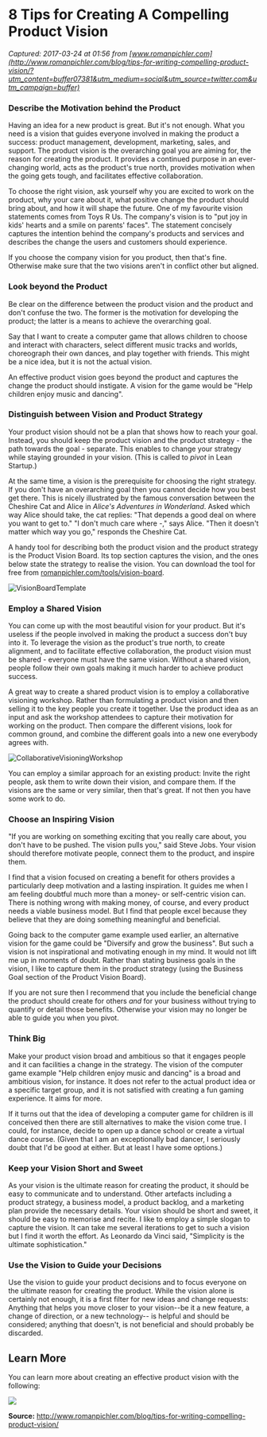 # 8 Tips for Creating A Compelling Product Vision

_Captured: 2017-03-24 at 01:56 from [www.romanpichler.com](http://www.romanpichler.com/blog/tips-for-writing-compelling-product-vision/?utm_content=buffer07381&utm_medium=social&utm_source=twitter.com&utm_campaign=buffer)_

### Describe the Motivation behind the Product

Having an idea for a new product is great. But it's not enough. What you need is a vision that guides everyone involved in making the product a success: product management, development, marketing, sales, and support. The product vision is the overarching goal you are aiming for, the reason for creating the product. It provides a continued purpose in an ever-changing world, acts as the product's true north, provides motivation when the going gets tough, and facilitates effective collaboration.

To choose the right vision, ask yourself why you are excited to work on the product, why your care about it, what positive change the product should bring about, and how it will shape the future. One of my favourite vision statements comes from Toys R Us. The company's vision is to "put joy in kids' hearts and a smile on parents' faces". The statement concisely captures the intention behind the company's products and services and describes the change the users and customers should experience.

If you choose the company vision for you product, then that's fine. Otherwise make sure that the two visions aren't in conflict other but aligned.

### Look beyond the Product

Be clear on the difference between the product vision and the product and don't confuse the two. The former is the motivation for developing the product; the latter is a means to achieve the overarching goal.

Say that I want to create a computer game that allows children to choose and interact with characters, select different music tracks and worlds, choreograph their own dances, and play together with friends. This might be a nice idea, but it is not the actual vision.

An effective product vision goes beyond the product and captures the change the product should instigate. A vision for the game would be "Help children enjoy music and dancing".

### Distinguish between Vision and Product Strategy

Your product vision should not be a plan that shows how to reach your goal. Instead, you should keep the product vision and the product strategy - the path towards the goal - separate. This enables to change your strategy while staying grounded in your vision. (This is called to _pivot_ in Lean Startup.)

At the same time, a vision is the prerequisite for choosing the right strategy. If you don't have an overarching goal then you cannot decide how you best get there. This is nicely illustrated by the famous conversation between the Cheshire Cat and Alice in _Alice's Adventures in Wonderland_. Asked which way Alice should take, the cat replies: "That depends a good deal on where you want to get to." "I don't much care where -," says Alice. "Then it doesn't matter which way you go," responds the Cheshire Cat.

A handy tool for describing both the product vision and the product strategy is the Product Vision Board. Its top section captures the vision, and the ones below state the strategy to realise the vision. You can download the tool for free from [romanpichler.com/tools/vision-board](http://www.romanpichler.com/tools/vision-board/).

![VisionBoardTemplate](http://www.romanpichler.com/wp-content/uploads/2014/07/VisionBoardTemplate.jpg)

### Employ a Shared Vision

You can come up with the most beautiful vision for your product. But it's useless if the people involved in making the product a success don't buy into it. To leverage the vision as the product's true north, to create alignment, and to facilitate effective collaboration, the product vision must be shared - everyone must have the same vision. Without a shared vision, people follow their own goals making it much harder to achieve product success.

A great way to create a shared product vision is to employ a collaborative visioning workshop. Rather than formulating a product vision and then selling it to the key people you create it together. Use the product idea as an input and ask the workshop attendees to capture their motivation for working on the product. Then compare the different visions, look for common ground, and combine the different goals into a new one everybody agrees with.

![CollaborativeVisioningWorkshop](http://www.romanpichler.com/wp-content/uploads/2014/10/CollaborativeVisioningWorkshop-1024x362.png)

You can employ a similar approach for an existing product: Invite the right people, ask them to write down their vision, and compare them. If the visions are the same or very similar, then that's great. If not then you have some work to do.

### Choose an Inspiring Vision

"If you are working on something exciting that you really care about, you don't have to be pushed. The vision pulls you," said Steve Jobs. Your vision should therefore motivate people, connect them to the product, and inspire them.

I find that a vision focused on creating a benefit for others provides a particularly deep motivation and a lasting inspiration. It guides me when I am feeling doubtful much more than a money- or self-centric vision can. There is nothing wrong with making money, of course, and every product needs a viable business model. But I find that people excel because they believe that they are doing something meaningful and beneficial.

Going back to the computer game example used earlier, an alternative vision for the game could be "Diversify and grow the business". But such a vision is not inspirational and motivating enough in my mind. It would not lift me up in moments of doubt. Rather than stating business goals in the vision, I like to capture them in the product strategy (using the Business Goal section of the Product Vision Board).

If you are not sure then I recommend that you include the beneficial change the product should create for others _and_ for your business without trying to quantify or detail those benefits. Otherwise your vision may no longer be able to guide you when you pivot.

### Think Big

Make your product vision broad and ambitious so that it engages people and it can facilities a change in the strategy. The vision of the computer game example "Help children enjoy music and dancing" is a broad and ambitious vision, for instance. It does not refer to the actual product idea or a specific target group, and it is not satisfied with creating a fun gaming experience. It aims for more.

If it turns out that the idea of developing a computer game for children is ill conceived then there are still alternatives to make the vision come true. I could, for instance, decide to open up a dance school or create a virtual dance course. (Given that I am an exceptionally bad dancer, I seriously doubt that I'd be good at either. But at least I have some options.)

### Keep your Vision Short and Sweet

As your vision is the ultimate reason for creating the product, it should be easy to communicate and to understand. Other artefacts including a product strategy, a business model, a product backlog, and a marketing plan provide the necessary details. Your vision should be short and sweet, it should be easy to memorise and recite. I like to employ a simple slogan to capture the vision. It can take me several iterations to get to such a vision but I find it worth the effort. As Leonardo da Vinci said, "Simplicity is the ultimate sophistication."

### Use the Vision to Guide your Decisions

Use the vision to guide your product decisions and to focus everyone on the ultimate reason for creating the product. While the vision alone is certainly not enough, it is a first filter for new ideas and change requests: Anything that helps you move closer to your vision--be it a new feature, a change of direction, or a new technology-- is helpful and should be considered; anything that doesn't, is not beneficial and should probably be discarded.

## Learn More

You can learn more about creating an effective product vision with the following:

![](http://www.romanpichler.com/wp-content/uploads/2016/02/strategize-100dpi-155x233.jpg)

**Source:** <http://www.romanpichler.com/blog/tips-for-writing-compelling-product-vision/>
